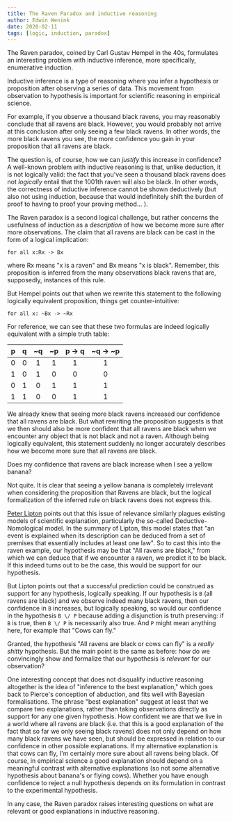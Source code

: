 ```yaml
---
title: The Raven Paradox and inductive reasoning
author: Edwin Wenink
date: 2020-02-11
tags: [logic, induction, paradox]
---
```


The Raven paradox, coined by Carl Gustav Hempel in the 40s, formulates an interesting problem with inductive inference, more specifically, enumerative induction.

Inductive inference is a type of reasoning where you infer a hypothesis or proposition after observing a series of data.
This movement from observation to hypothesis is important for scientific reasoning in empirical science. 

For example, if you observe a thousand black ravens, you may reasonably conclude that all ravens are black. 
However, you would probably not arrive at this conclusion after only seeing a few black ravens.
In other words, the more black ravens you see, the more confidence you gain in your proposition that all ravens are black.

The question is, of course, how we can *justify* this increase in confidence?
A well-known problem with inductive reasoning is that, unlike deduction, it is not logically valid: the fact that you've seen a thousand black ravens does not *logically* entail that the 1001th raven will also be black.
In other words, the correctness of inductive inference cannot be shown deductively (but also not using induction, because that would indefinitely shift the burden of proof to having to proof your proving method... ).

The Raven paradox is a second logical challenge, but rather concerns the usefulness of induction as a *description* of how we become more sure after more observations.
The claim that all ravens are black can be cast in the form of a logical implication:
```
for all x:Rx -> Bx
```

where Rx means "x is a raven" and Bx means "x is black".
Remember, this proposition is inferred from the many observations black ravens that are, supposedly, instances of this rule.

But Hempel points out that when we rewrite this statement to the following logically equivalent proposition, things get counter-intuitive:

```
for all x: ~Bx -> ~Rx
```

For reference, we can see that these two formulas are indeed logically equivalent with a simple truth table:

| p     | q   | ~q  | ~p | p -> q    | ~q -> ~p  |
|:-----:|:---:|:---:|:-: |:---------:| :-------: |
| 0     | 0   | 1   | 1  | 1         | 1         |
| 1     | 0   | 1   | 0  | 0         | 0         |
| 0     | 1   | 0   | 1  | 1         | 1         |
| 1     | 1   | 0   | 0  | 1         | 1         |

We already knew that seeing more black ravens increased our confidence that all ravens are black.
But what rewriting the proposition suggests is that we then should also be more confident that all ravens are black when we encounter any object that is not black and not a raven.
Although being logically equivalent, this statement suddenly no longer accurately describes how we become more sure that all ravens are black. 

Does my confidence that ravens are black increase when I see a yellow banana?

Not quite.
It is clear that seeing a yellow banana is completely irrelevant when considering the proposition that Ravens are black, but the logical formalization of the inferred rule on black ravens does not express this. 

[Peter Lipton]( https://onlinelibrary.wiley.com/doi/abs/10.1002/9781405164481.ch29 ) points out that this issue of relevance similarly plagues existing models of scientific explanation, particularly the so-called Deductive-Nomological model.
In the summary of Lipton, this model states that "an event is explained when its description can be deduced from a set of premises that essentially includes at least one law".
So to cast this into the raven example, our hypothesis may be that "All ravens are black," from which we can deduce that if we encounter a raven, we predict it to be black.
If this indeed turns out to be the case, this would be support for our hypothesis.

But Lipton points out that a successful prediction could be construed as support for any hypothesis, logically speaking.
If our hypothesis is `B` (all ravens are black) and we observe indeed many black ravens, then our confidence in `B` increases, but logically speaking, so would our confidence in the hypothesis `B \/ P` because adding a disjunction is truth preserving: if `B` is true, then `B \/ P` is necessarily also true.
And `P` might mean anything here, for example that "Cows can fly." 

Granted, the hypothesis "All ravens are black or cows can fly" is a *really shitty* hypothesis.
But the main point is the same as before: how do we convincingly show and formalize that our hypothesis is *relevant* for our observation?

One interesting concept that does not disqualify inductive reasoning altogether is the idea of "inference to the best explanation," which goes back to Pierce's conception of abduction, and fits well with Bayesian formalisations.
The phrase "best explanation" suggest at least that we compare two explanations, rather than taking observations directly as support for any one given hypothesis.
How confident we are that we live in a world where all ravens are black (i.e. that this is a good explanation of the fact that so far we only seeing black ravens) does not only depend on how many black ravens we have seen, but should be expressed in relation to our confidence in other possible explanations.
If my alternative explanation is that cows can fly, I'm certainly more sure about all ravens being black.
Of course, in empirical science a good explanation should depend on a meaningful contrast with alternative explanations (so not some alternative hypothesis about banana's or flying cows).
Whether you have enough confidence to reject a null hypothesis depends on its formulation in contrast to the experimental hypothesis.

In any case, the Raven paradox raises interesting questions on what are relevant or good explanations in inductive reasoning.
